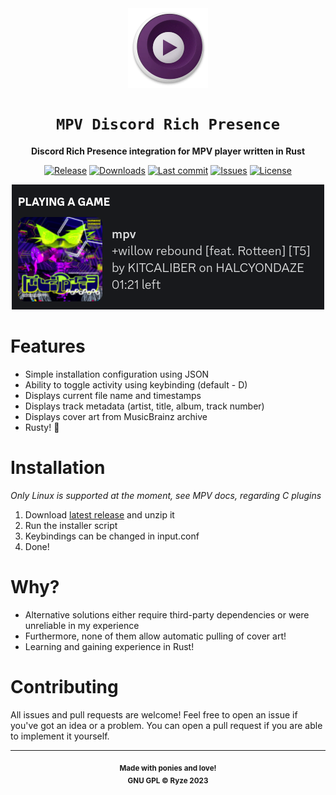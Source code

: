 <div align="center">

<img align="center" src="./img/mpv_logo.png">

# `MPV Discord Rich Presence`

**Discord Rich Presence integration for MPV player written in Rust** 

[![Release](https://img.shields.io/github/v/release/ryze312/mpv-rpc)](https://github.com/ryze312/mpv-rpc/releases)
[![Downloads](https://img.shields.io/github/downloads/ryze312/mpv-rpc/total)](https://github.com/ryze312/mpv-rpc/releases)
[![Last commit](https://img.shields.io/github/last-commit/ryze312/mpv-rpc)](https://github.com/ryze312/mpv-rpc/commits/master)
[![Issues](https://img.shields.io/github/issues/ryze312/mpv-rpc)](https://github.com/ryze312/mpv-rpc/issues)
[![License](https://img.shields.io/github/license/ryze312/mpv-rpc)](./LICENSE)

![Rich presence](./img/rich_presence.png)

</div>

# Features
- Simple installation configuration using JSON
- Ability to toggle activity using keybinding (default - D)
- Displays current file name and timestamps
- Displays track metadata (artist, title, album, track number)
- Displays cover art from MusicBrainz archive
- Rusty! 🦀 

# Installation
*Only Linux is supported at the moment, see MPV docs, regarding C plugins*
1. Download [latest release](https://github.com/ryze312/mpv-rpc/releases/latest) and unzip it
2. Run the installer script
3. Keybindings can be changed in input.conf
4. Done!

# Why?
- Alternative solutions either require third-party dependencies or were unreliable in my experience
- Furthermore, none of them allow automatic pulling of cover art!
- Learning and gaining experience in Rust!

# Contributing
All issues and pull requests are welcome! Feel free to open an issue if you've got an idea or a problem. You can open a pull request if you are able to implement it yourself.

---
<p align="center">
<sub><strong>
    Made with ponies and love!
    <br/>
    GNU GPL © Ryze 2023
</strong></sub>
</p>
